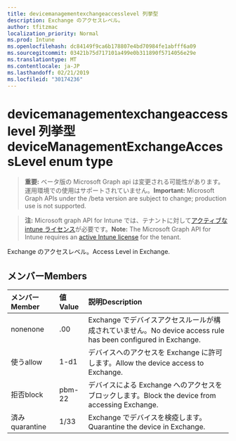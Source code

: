```yaml
---
title: devicemanagementexchangeaccesslevel 列挙型
description: Exchange のアクセスレベル。
author: tfitzmac
localization_priority: Normal
ms.prod: Intune
ms.openlocfilehash: dc84149f9ca6b178807e4bd70984fe1abfff6a09
ms.sourcegitcommit: 03421b75d717101a499e0b311890f5714056e29e
ms.translationtype: MT
ms.contentlocale: ja-JP
ms.lasthandoff: 02/21/2019
ms.locfileid: "30174236"
---
```

# <a name="devicemanagementexchangeaccesslevel-enum-type"></a><span data-ttu-id="efb74-103">devicemanagementexchangeaccesslevel 列挙型</span><span class="sxs-lookup"><span data-stu-id="efb74-103">deviceManagementExchangeAccessLevel enum type</span></span>

> <span data-ttu-id="efb74-104">**重要:** ベータ版の Microsoft Graph api は変更される可能性があります。運用環境での使用はサポートされていません。</span><span class="sxs-lookup"><span data-stu-id="efb74-104">**Important:** Microsoft Graph APIs under the /beta version are subject to change; production use is not supported.</span></span>

> <span data-ttu-id="efb74-105">**注:** Microsoft graph API for Intune では、テナントに対して[アクティブな intune ライセンス](https://go.microsoft.com/fwlink/?linkid=839381)が必要です。</span><span class="sxs-lookup"><span data-stu-id="efb74-105">**Note:** The Microsoft Graph API for Intune requires an [active Intune license](https://go.microsoft.com/fwlink/?linkid=839381) for the tenant.</span></span>

<span data-ttu-id="efb74-106">Exchange のアクセスレベル。</span><span class="sxs-lookup"><span data-stu-id="efb74-106">Access Level in Exchange.</span></span>

## <a name="members"></a><span data-ttu-id="efb74-107">メンバー</span><span class="sxs-lookup"><span data-stu-id="efb74-107">Members</span></span>
|<span data-ttu-id="efb74-108">メンバー</span><span class="sxs-lookup"><span data-stu-id="efb74-108">Member</span></span>|<span data-ttu-id="efb74-109">値</span><span class="sxs-lookup"><span data-stu-id="efb74-109">Value</span></span>|<span data-ttu-id="efb74-110">説明</span><span class="sxs-lookup"><span data-stu-id="efb74-110">Description</span></span>|
|:---|:---|:---|
|<span data-ttu-id="efb74-111">none</span><span class="sxs-lookup"><span data-stu-id="efb74-111">none</span></span>|<span data-ttu-id="efb74-112">.0</span><span class="sxs-lookup"><span data-stu-id="efb74-112">0</span></span>|<span data-ttu-id="efb74-113">Exchange でデバイスアクセスルールが構成されていません。</span><span class="sxs-lookup"><span data-stu-id="efb74-113">No device access rule has been configured in Exchange.</span></span>|
|<span data-ttu-id="efb74-114">使う</span><span class="sxs-lookup"><span data-stu-id="efb74-114">allow</span></span>|<span data-ttu-id="efb74-115">1-d</span><span class="sxs-lookup"><span data-stu-id="efb74-115">1</span></span>|<span data-ttu-id="efb74-116">デバイスへのアクセスを Exchange に許可します。</span><span class="sxs-lookup"><span data-stu-id="efb74-116">Allow the device access to Exchange.</span></span>|
|<span data-ttu-id="efb74-117">拒否</span><span class="sxs-lookup"><span data-stu-id="efb74-117">block</span></span>|<span data-ttu-id="efb74-118">pbm-2</span><span class="sxs-lookup"><span data-stu-id="efb74-118">2</span></span>|<span data-ttu-id="efb74-119">デバイスによる Exchange へのアクセスをブロックします。</span><span class="sxs-lookup"><span data-stu-id="efb74-119">Block the device from accessing Exchange.</span></span>|
|<span data-ttu-id="efb74-120">済み</span><span class="sxs-lookup"><span data-stu-id="efb74-120">quarantine</span></span>|<span data-ttu-id="efb74-121">1/3</span><span class="sxs-lookup"><span data-stu-id="efb74-121">3</span></span>|<span data-ttu-id="efb74-122">Exchange でデバイスを検疫します。</span><span class="sxs-lookup"><span data-stu-id="efb74-122">Quarantine the device in Exchange.</span></span>|




